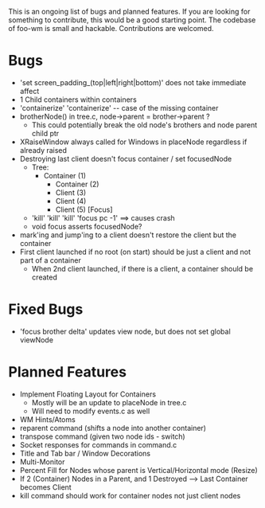 This is an ongoing list of bugs and planned features. If you are looking for something to contribute, this would be a good starting point. The codebase of foo-wm is small and hackable. Contributions are welcomed.

Bugs
====
- 'set screen_padding_(top|left|right|bottom)' does not take immediate affect
- 1 Child containers within containers
- 'containerize' 'containerize' -- case of the missing container
- brotherNode() in tree.c, node->parent = brother->parent ?
    * This could potentially break the old node's brothers and node parent child ptr
- XRaiseWindow always called for Windows in placeNode regardless if already raised
- Destroying last client doesn't focus container / set focusedNode
    * Tree: 
        - Container (1)
            * Container (2)
            * Client (3)
            * Client (4)
            * Client (5) [Focus]
    * 'kill' 'kill' 'kill' 'focus pc -1' ==> causes crash
    * void focus asserts focusedNode?
- mark'ing and jump'ing to a client doesn't restore the client but the container
- First client launched if no root (on start) should be just a client and not part of a container
    * When 2nd client launched, if there is a client, a container should be created

Fixed Bugs
==========
- 'focus brother delta' updates view node, but does not set global viewNode


Planned Features
================
- Implement Floating Layout for Containers
  * Mostly will be an update to placeNode in tree.c
  * Will need to modify events.c as well
- WM Hints/Atoms
- reparent command (shifts a node into another container)
- transpose command (given two node ids - switch)
- Socket responses for commands in command.c
- Title and Tab bar / Window Decorations 
- Multi-Monitor
- Percent Fill for Nodes whose parent is Vertical/Horizontal mode (Resize)
- If 2 (Container) Nodes in a Parent, and 1 Destroyed -->  Last Container becomes Client
- kill command should work for container nodes not just client nodes
